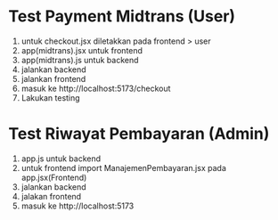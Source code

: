 # Test Payment Midtrans (User)
1. untuk checkout.jsx diletakkan pada frontend > user
2. app(midtrans).jsx untuk frontend
3. app(midtrans).js untuk backend
4. jalankan backend
5. jalankan frontend
6. masuk ke http://localhost:5173/checkout
7. Lakukan testing

# Test Riwayat Pembayaran (Admin)
1. app.js untuk backend
2. untuk frontend import ManajemenPembayaran.jsx pada app.jsx(Frontend)
3. jalankan backend 
5. jalakan frontend
6. masuk ke http://localhost:5173

